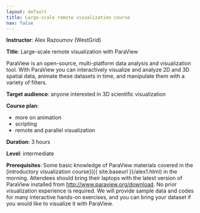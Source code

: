 ```yaml
---
layout: default
title: Large-scale remote visualization course
nav: false
---
```


**Instructor**: Alex Razoumov (WestGrid)

**Title**: Large-scale remote visualization with ParaView

ParaView is an open-source, multi-platform data analysis and visualization tool. With ParaView you can
interactively visualize and analyze 2D and 3D spatial data, animate these datasets in time, and
manipulate them with a variety of filters.

**Target audience**: anyone interested in 3D scientific visualization

**Course plan**:
- more on animation
- scripting
- remote and parallel visualization

**Duration**: 3 hours

**Level**: intermediate

**Prerequisites**: Some basic knowledge of ParaView materials covered in the
[introductory visualization course]({{ site.baseurl }}/alex1.html) in the morning. Attendees should bring
their laptops with the latest version of ParaView installed from http://www.paraview.org/download. No
prior visualization experience is required. We will provide sample data and codes for many interactive
hands-on exercises, and you can bring your dataset if you would like to visualize it with ParaView.
